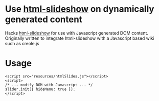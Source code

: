 # Use [html-slideshow](https://github.com/robflaherty/html-slideshow) on dynamically generated content
Hacks [html-slideshow](https://github.com/robflaherty/html-slideshow) for use with Javascript generated DOM content.
Originally written to integrate html-slideshow with a Javascript based wiki such as creole.js

# Usage
    <script src="resources/htmlSlides.js"></script>
    <script>
    /* ... modify DOM with Javascript ... */
    slider.init({ hideMenu: true });
    </script>
